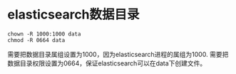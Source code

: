 # elasticsearch数据目录

```shell
chown -R 1000:1000 data
chmod -R 0664 data
```

需要把数据目录属组设置为1000，因为elasticsearch进程的属组为1000.
需要把数据目录权限设置为0664，保证elasticsearch可以在data下创建文件。

